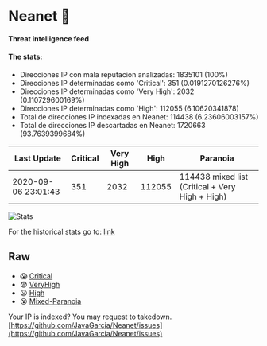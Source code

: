 # Neanet :hocho:
#### Threat intelligence feed
#### The stats:

- Direcciones IP con mala reputacion analizadas: 1835101 (100%)
- Direcciones IP determinadas como 'Critical':  351 (0.0191270126276%)
- Direcciones IP determinadas como 'Very High':  2032 (0.110729600169%)
- Direcciones IP determinadas como 'High':  112055 (6.10620341878)
- Total de direcciones IP indexadas en Neanet:  114438 (6.23606003157%)
- Total de direcciones IP descartadas en Neanet:  1720663 (93.7639399684%)

| Last Update | Critical | Very High | High | Paranoia |
| --- | --- | --- | --- | --- |
| 2020-09-06 23:01:43 | 351 | 2032 | 112055 | 114438 mixed list (Critical + Very High + High)|

![Stats](https://docs.google.com/spreadsheets/d/e/2PACX-1vSnaNMIXVabIpDJjufMlzH7poXnshF3mgd8Is1g9ytUEzVsP5my4Trn8f-xkoLLQ38xpL3HtmUexLo6/pubchart?oid=501124687&format=image)

For the historical stats go to: [link](/stats.csv)
## Raw
- :scream: [Critical](https://raw.githubusercontent.com/JavaGarcia/Neanet/master/blacklists/neanet_critical.txt)
- :fearful: [VeryHigh](https://raw.githubusercontent.com/JavaGarcia/Neanet/master/blacklists/neanet_veryHigh.txtt)
- :frowning: [High](https://raw.githubusercontent.com/JavaGarcia/Neanet/master/blacklists/neanet_high.txt)
- :dizzy_face: [Mixed-Paranoia](https://raw.githubusercontent.com/JavaGarcia/Neanet/master/blacklists/neanet_all.txt)


Your IP is indexed? You may request to takedown. [https://github.com/JavaGarcia/Neanet/issues](https://github.com/JavaGarcia/Neanet/issues)
























































































































































































































































































































































































































































































































































































































